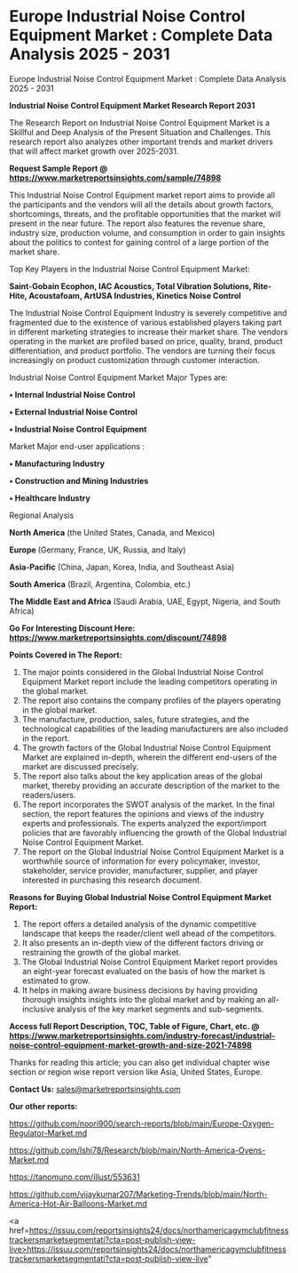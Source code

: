 # Europe Industrial Noise Control Equipment Market : Complete Data Analysis 2025 - 2031
Europe Industrial Noise Control Equipment Market : Complete Data Analysis 2025 - 2031

<strong>Industrial Noise Control Equipment Market Research Report 2031</strong>

The Research Report on Industrial Noise Control Equipment Market is a Skillful and Deep Analysis of the Present Situation and Challenges. This research report also analyzes other important trends and market drivers that will affect market growth over 2025-2031.

<strong>Request Sample Report @ <a href=https://www.marketreportsinsights.com/sample/74898>https://www.marketreportsinsights.com/sample/74898</a></strong>

This Industrial Noise Control Equipment market report aims to provide all the participants and the vendors will all the details about growth factors, shortcomings, threats, and the profitable opportunities that the market will present in the near future. The report also features the revenue share, industry size, production volume, and consumption in order to gain insights about the politics to contest for gaining control of a large portion of the market share.

Top Key Players in the Industrial Noise Control Equipment Market:

<strong>Saint-Gobain Ecophon, IAC Acoustics, Total Vibration Solutions, Rite-Hite, Acoustafoam, ArtUSA Industries, Kinetics Noise Control</strong>

The Industrial Noise Control Equipment Industry is severely competitive and fragmented due to the existence of various established players taking part in different marketing strategies to increase their market share. The vendors operating in the market are profiled based on price, quality, brand, product differentiation, and product portfolio. The vendors are turning their focus increasingly on product customization through customer interaction.

Industrial Noise Control Equipment Market Major Types are:

<strong>• Internal Industrial Noise Control

• External Industrial Noise Control

• Industrial Noise Control Equipment</strong>

Market Major end-user applications :

<strong>• Manufacturing Industry

• Construction and Mining Industries

• Healthcare Industry</strong>

Regional Analysis

</u><strong><b>North America</b></strong> (the United States, Canada, and Mexico)

<strong><b>Europe </b></strong>(Germany, France, UK, Russia, and Italy)

<strong><b>Asia-Pacific</b></strong> (China, Japan, Korea, India, and Southeast Asia)

<strong><b>South America</b></strong> (Brazil, Argentina, Colombia, etc.)

<strong><b>The Middle East and Africa</b></strong> (Saudi Arabia, UAE, Egypt, Nigeria, and South Africa)

<strong>Go For Interesting Discount Here: <a href=https://www.marketreportsinsights.com/discount/74898>https://www.marketreportsinsights.com/discount/74898</a></strong>

<strong>Points Covered in The Report:</strong>
<ol>
  <li>The major points considered in the Global Industrial Noise Control Equipment Market report include the leading competitors operating in the global market.</li>
  <li>The report also contains the company profiles of the players operating in the global market.</li>
  <li>The manufacture, production, sales, future strategies, and the technological capabilities of the leading manufacturers are also included in the report.</li>
  <li>The growth factors of the Global Industrial Noise Control Equipment Market are explained in-depth, wherein the different end-users of the market are discussed precisely.</li>
  <li>The report also talks about the key application areas of the global market, thereby providing an accurate description of the market to the readers/users.</li>
  <li>The report incorporates the SWOT analysis of the market. In the final section, the report features the opinions and views of the industry experts and professionals. The experts analyzed the export/import policies that are favorably influencing the growth of the Global Industrial Noise Control Equipment Market.</li>
  <li>The report on the Global Industrial Noise Control Equipment Market is a worthwhile source of information for every policymaker, investor, stakeholder, service provider, manufacturer, supplier, and player interested in purchasing this research document.</li>
</ol>
<strong>Reasons for Buying Global Industrial Noise Control Equipment Market Report:</strong>

<ol>
  <li>The report offers a detailed analysis of the dynamic competitive landscape that keeps the reader/client well ahead of the competitors.</li>
  <li>It also presents an in-depth view of the different factors driving or restraining the growth of the global market.</li>
  <li>The Global Industrial Noise Control Equipment Market report provides an eight-year forecast evaluated on the basis of how the market is estimated to grow.</li>
  <li>It helps in making aware business decisions by having providing thorough insights insights into the global market and by making an all-inclusive analysis of the key market segments and sub-segments.</li>
</ol>
<strong>Access full Report Description, TOC, Table of Figure, Chart, etc. @ <a href=https://www.marketreportsinsights.com/industry-forecast/industrial-noise-control-equipment-market-growth-and-size-2021-74898>https://www.marketreportsinsights.com/industry-forecast/industrial-noise-control-equipment-market-growth-and-size-2021-74898</a></strong>


Thanks for reading this article; you can also get individual chapter wise section or region wise report version like Asia, United States, Europe.

<strong>Contact Us:</strong>
sales@marketreportsinsights.com

<strong>Our other reports:</strong>

<a href=https://github.com/noori900/search-reports/blob/main/Europe-Oxygen-Regulator-Market.md>https://github.com/noori900/search-reports/blob/main/Europe-Oxygen-Regulator-Market.md</a>

<a href=https://github.com/Ishi78/Research/blob/main/North-America-Ovens-Market.md>https://github.com/Ishi78/Research/blob/main/North-America-Ovens-Market.md</a>

<a href=https://tanomuno.com/illust/553631>https://tanomuno.com/illust/553631</a>

<a href=https://github.com/vijaykumar207/Marketing-Trends/blob/main/North-America-Hot-Air-Balloons-Market.md>https://github.com/vijaykumar207/Marketing-Trends/blob/main/North-America-Hot-Air-Balloons-Market.md</a>

<a href=https://issuu.com/reportsinsights24/docs/northamericagymclubfitnesstrackersmarketsegmentati?cta=post-publish-view-live>https://issuu.com/reportsinsights24/docs/northamericagymclubfitnesstrackersmarketsegmentati?cta=post-publish-view-live</a>"
